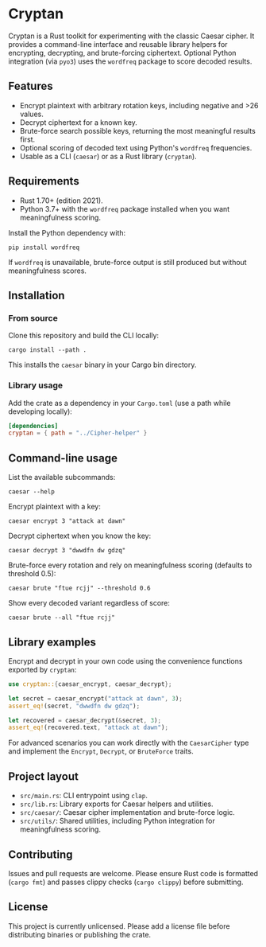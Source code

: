 # Cryptan

Cryptan is a Rust toolkit for experimenting with the classic Caesar cipher. It provides a command-line interface and reusable library helpers for encrypting, decrypting, and brute-forcing ciphertext. Optional Python integration (via `pyo3`) uses the `wordfreq` package to score decoded results.

## Features

- Encrypt plaintext with arbitrary rotation keys, including negative and >26 values.
- Decrypt ciphertext for a known key.
- Brute-force search possible keys, returning the most meaningful results first.
- Optional scoring of decoded text using Python's `wordfreq` frequencies.
- Usable as a CLI (`caesar`) or as a Rust library (`cryptan`).

## Requirements

- Rust 1.70+ (edition 2021).
- Python 3.7+ with the `wordfreq` package installed when you want meaningfulness scoring.

Install the Python dependency with:

```shell
pip install wordfreq
```

If `wordfreq` is unavailable, brute-force output is still produced but without meaningfulness scores.

## Installation

### From source

Clone this repository and build the CLI locally:

```shell
cargo install --path .
```

This installs the `caesar` binary in your Cargo bin directory.

### Library usage

Add the crate as a dependency in your `Cargo.toml` (use a path while developing locally):

```toml
[dependencies]
cryptan = { path = "../Cipher-helper" }
```

## Command-line usage

List the available subcommands:

```shell
caesar --help
```

Encrypt plaintext with a key:

```shell
caesar encrypt 3 "attack at dawn"
```

Decrypt ciphertext when you know the key:

```shell
caesar decrypt 3 "dwwdfn dw gdzq"
```

Brute-force every rotation and rely on meaningfulness scoring (defaults to threshold 0.5):

```shell
caesar brute "ftue rcjj" --threshold 0.6
```

Show every decoded variant regardless of score:

```shell
caesar brute --all "ftue rcjj"
```

## Library examples

Encrypt and decrypt in your own code using the convenience functions exported by `cryptan`:

```rust
use cryptan::{caesar_encrypt, caesar_decrypt};

let secret = caesar_encrypt("attack at dawn", 3);
assert_eq!(secret, "dwwdfn dw gdzq");

let recovered = caesar_decrypt(&secret, 3);
assert_eq!(recovered.text, "attack at dawn");
```

For advanced scenarios you can work directly with the `CaesarCipher` type and implement the `Encrypt`, `Decrypt`, or `BruteForce` traits.

## Project layout

- `src/main.rs`: CLI entrypoint using `clap`.
- `src/lib.rs`: Library exports for Caesar helpers and utilities.
- `src/caesar/`: Caesar cipher implementation and brute-force logic.
- `src/utils/`: Shared utilities, including Python integration for meaningfulness scoring.

## Contributing

Issues and pull requests are welcome. Please ensure Rust code is formatted (`cargo fmt`) and passes clippy checks (`cargo clippy`) before submitting.

## License

This project is currently unlicensed. Please add a license file before distributing binaries or publishing the crate.
